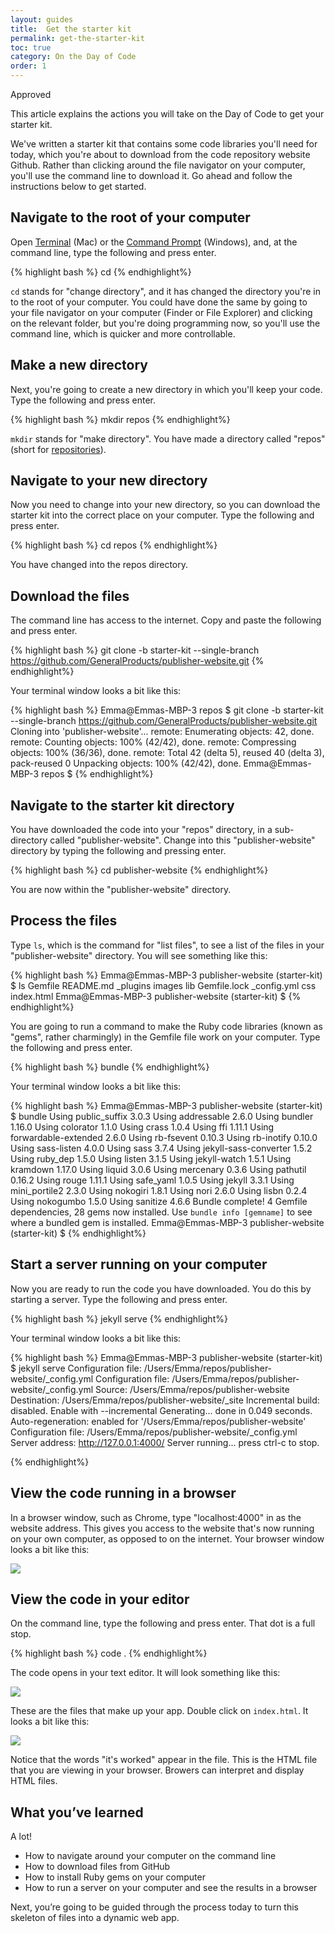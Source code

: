 ```yaml
---
layout: guides
title:  Get the starter kit
permalink: get-the-starter-kit
toc: true
category: On the Day of Code
order: 1
---
```

<!-- <span class="tag tag--draft">Not started</span> -->
<!-- <span class="tag tag--progress">In progress</span> -->
<!-- <span class="tag tag--review">Ready for review</span> -->
<span class="tag tag--approved">Approved</span>

<p class="content__abstract">
  This article explains the actions you will take on the Day of Code to get your starter kit.
</p>

We've written a starter kit that contains some code libraries you'll need for today, which you're about to download from the code repository website Github. Rather than clicking around the file navigator on your computer, you'll use the command line to download it. Go ahead and follow the instructions below to get started.

## Navigate to the root of your computer

Open [Terminal](glossary#terminal) (Mac) or the [Command Prompt](glossary#command-prompt) (Windows), and, at the command line, type the following and press enter.

{% highlight bash %}
  cd
{% endhighlight%}

`cd` stands for "change directory", and it has changed the directory you're in to the root of your computer. You could have done the same by going to your file navigator on your computer (Finder or File Explorer) and clicking on the relevant folder, but you're doing programming now, so you'll use the command line, which is quicker and more controllable.

## Make a new directory

Next, you're going to create a new directory in which you'll keep your code. Type the following and press enter.

{% highlight bash %}
  mkdir repos
{% endhighlight%}

`mkdir` stands for "make directory". You have made a directory called "repos" (short for [repositories](/glossary#repositories)).

## Navigate to your new directory

Now you need to change into your new directory, so you can download the starter kit into the correct place on your computer. Type the following and press enter.

{% highlight bash %}
  cd repos
{% endhighlight%}

You have changed into the repos directory.

## Download the files

The command line has access to the internet. Copy and paste the following and press enter.

{% highlight bash %}
  git clone -b starter-kit --single-branch https://github.com/GeneralProducts/publisher-website.git
{% endhighlight%}

Your terminal window looks a bit like this:

{% highlight bash %}
  Emma@Emmas-MBP-3 repos $  git clone -b starter-kit --single-branch https://github.com/GeneralProducts/publisher-website.git
  Cloning into 'publisher-website'...
  remote: Enumerating objects: 42, done.
  remote: Counting objects: 100% (42/42), done.
  remote: Compressing objects: 100% (36/36), done.
  remote: Total 42 (delta 5), reused 40 (delta 3), pack-reused 0
  Unpacking objects: 100% (42/42), done.
  Emma@Emmas-MBP-3 repos $
{% endhighlight%}



## Navigate to the starter kit directory

You have downloaded the code into your "repos" directory, in a sub-directory called "publisher-website". Change into this "publisher-website" directory by typing the following and pressing enter.

{% highlight bash %}
  cd publisher-website
{% endhighlight%}

You are now within the "publisher-website" directory.

## Process the files

Type `ls`, which is the command for "list files", to see a list of the files in your "publisher-website" directory. You will see something like this:

{% highlight bash %}
  Emma@Emmas-MBP-3 publisher-website (starter-kit) $ ls
  Gemfile       README.md   _plugins  images      lib
  Gemfile.lock  _config.yml css       index.html
  Emma@Emmas-MBP-3 publisher-website (starter-kit) $
{% endhighlight%}

You are going to run a command to make the Ruby code libraries (known as "gems", rather charmingly) in the Gemfile file work on your computer. Type the following and press enter.

{% highlight bash %}
  bundle
{% endhighlight%}

Your terminal window looks a bit like this:

{% highlight bash %}
  Emma@Emmas-MBP-3 publisher-website (starter-kit) $ bundle
  Using public_suffix 3.0.3
  Using addressable 2.6.0
  Using bundler 1.16.0
  Using colorator 1.1.0
  Using crass 1.0.4
  Using ffi 1.11.1
  Using forwardable-extended 2.6.0
  Using rb-fsevent 0.10.3
  Using rb-inotify 0.10.0
  Using sass-listen 4.0.0
  Using sass 3.7.4
  Using jekyll-sass-converter 1.5.2
  Using ruby_dep 1.5.0
  Using listen 3.1.5
  Using jekyll-watch 1.5.1
  Using kramdown 1.17.0
  Using liquid 3.0.6
  Using mercenary 0.3.6
  Using pathutil 0.16.2
  Using rouge 1.11.1
  Using safe_yaml 1.0.5
  Using jekyll 3.3.1
  Using mini_portile2 2.3.0
  Using nokogiri 1.8.1
  Using nori 2.6.0
  Using lisbn 0.2.4
  Using nokogumbo 1.5.0
  Using sanitize 4.6.6
  Bundle complete! 4 Gemfile dependencies, 28 gems now installed.
  Use `bundle info [gemname]` to see where a bundled gem is installed.
  Emma@Emmas-MBP-3 publisher-website (starter-kit) $
{% endhighlight%}

## Start a server running on your computer

Now you are ready to run the code you have downloaded. You do this by starting a server.  Type the following and press enter.

{% highlight bash %}
  jekyll serve
{% endhighlight%}

Your terminal window looks a bit like this:

{% highlight bash %}
  Emma@Emmas-MBP-3 publisher-website (starter-kit) $ jekyll serve
  Configuration file: /Users/Emma/repos/publisher-website/_config.yml
  Configuration file: /Users/Emma/repos/publisher-website/_config.yml
              Source: /Users/Emma/repos/publisher-website
        Destination: /Users/Emma/repos/publisher-website/_site
  Incremental build: disabled. Enable with --incremental
        Generating... done in 0.049 seconds.
  Auto-regeneration: enabled for '/Users/Emma/repos/publisher-website'
  Configuration file: /Users/Emma/repos/publisher-website/_config.yml
      Server address: http://127.0.0.1:4000/
    Server running... press ctrl-c to stop.

{% endhighlight%}


## View the code running in a browser

In a browser window, such as Chrome, type "localhost:4000" in as the website address. This gives you access to the website that's now running on your own computer, as opposed to on the internet. Your browser window looks a bit like this:

![](assets/images/its-worked.png)

## View the code in your editor

On the command line, type the following and press enter. That dot is a full stop.

{% highlight bash %}
  code .
{% endhighlight%}

The code opens in your text editor. It will look something like this:

![](/assets/images/editor.png)

These are the files that make up your app. Double click on `index.html`. It looks a bit like this:

![](/assets/images/index.png)


Notice that the words "it's worked" appear in the file. This is the HTML file that you are viewing in your browser.
Browers can interpret and display HTML files.


## What you’ve learned

A lot!

* How to navigate around your computer on the command line
* How to download files from GitHub
* How to install Ruby gems on your computer
* How to run a server on your computer and see the results in a browser

Next, you’re going to be guided through the process today to turn this skeleton of files into a dynamic web app.
